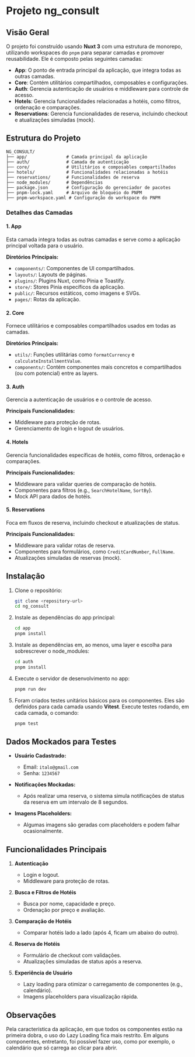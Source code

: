 # Projeto ng_consult

## Visão Geral
O projeto foi construído usando **Nuxt 3** com uma estrutura de monorepo, utilizando workspaces do `pnpm` para separar camadas e promover reusabilidade. Ele é composto pelas seguintes camadas:

- **App**: O ponto de entrada principal da aplicação, que integra todas as outras camadas.
- **Core**: Contém utilitários compartilhados, composables e configurações.
- **Auth**: Gerencia autenticação de usuários e middleware para controle de acesso.
- **Hotels**: Gerencia funcionalidades relacionadas a hotéis, como filtros, ordenação e comparações.
- **Reservations**: Gerencia funcionalidades de reserva, incluindo checkout e atualizações simuladas (mock).

## Estrutura do Projeto

```plaintext
NG_CONSULT/
├── app/               # Camada principal da aplicação
├── auth/              # Camada de autenticação
├── core/              # Utilitários e composables compartilhados
├── hotels/            # Funcionalidades relacionadas a hotéis
├── reservations/      # Funcionalidades de reserva
├── node_modules/      # Dependências
├── package.json       # Configuração do gerenciador de pacotes
├── pnpm-lock.yaml     # Arquivo de bloqueio do PNPM
├── pnpm-workspace.yaml # Configuração do workspace do PNPM
```

### Detalhes das Camadas

#### 1. **App**
Esta camada integra todas as outras camadas e serve como a aplicação principal voltada para o usuário.

**Diretórios Principais:**
- `components/`: Componentes de UI compartilhados.
- `layouts/`: Layouts de páginas.
- `plugins/`: Plugins Nuxt, como Pinia e Toastify.
- `store/`: Stores Pinia específicos da aplicação.
- `public/`: Recursos estáticos, como imagens e SVGs.
- `pages/`: Rotas da aplicação.

#### 2. **Core**
Fornece utilitários e composables compartilhados usados em todas as camadas.

**Diretórios Principais:**
- `utils/`: Funções utilitárias como `formatCurrency` e `calculateInstallmentValue`.
- `components/`: Contém componentes mais concretos e compartilhados (ou com potencial) entre as layers.

#### 3. **Auth**
Gerencia a autenticação de usuários e o controle de acesso.

**Principais Funcionalidades:**
- Middleware para proteção de rotas.
- Gerenciamento de login e logout de usuários.

#### 4. **Hotels**
Gerencia funcionalidades específicas de hotéis, como filtros, ordenação e comparações.

**Principais Funcionalidades:**
- Middleware para validar queries de comparação de hotéis.
- Componentes para filtros (e.g., `SearchHotelName`, `SortBy`).
- Mock API para dados de hotéis.

#### 5. **Reservations**
Foca em fluxos de reserva, incluindo checkout e atualizações de status.

**Principais Funcionalidades:**
- Middleware para validar rotas de reserva.
- Componentes para formulários, como `CreditCardNumber`, `FullName`.
- Atualizações simuladas de reservas (mock).


## Instalação

1. Clone o repositório:
   ```bash
   git clone <repository-url>
   cd ng_consult
   ```

2. Instale as dependências do app principal:
   ```bash
   cd app
   pnpm install
   ```
   
2. Instale as dependências em, ao menos, uma layer e escolha para sobrescrever o node_modules:
   ```bash
   cd auth
   pnpm install
   ```

4. Execute o servidor de desenvolvimento no app:
   ```bash
   pnpm run dev
   ```
   
5. Foram criados testes unitários básicos para os componentes. Eles são definidos para cada camada usando **Vitest**. Execute testes rodando, em cada camada, o comando:
   ```bash
   pnpm test
   ```

## Dados Mockados para Testes

- **Usuário Cadastrado:**
  - Email: `italo@gmail.com`
  - Senha: `1234567`

- **Notificações Mockadas:**
  - Após realizar uma reserva, o sistema simula notificações de status da reserva em um intervalo de 8 segundos.

- **Imagens Placeholders:**
  - Algumas imagens são geradas com placeholders e podem falhar ocasionalmente.


## Funcionalidades Principais

1. **Autenticação**
   - Login e logout.
   - Middleware para proteção de rotas.

2. **Busca e Filtros de Hotéis**
   - Busca por nome, capacidade e preço.
   - Ordenação por preço e avaliação.

3. **Comparação de Hotéis**
   - Comparar hotéis lado a lado (após 4, ficam um abaixo do outro).

4. **Reserva de Hotéis**
   - Formulário de checkout com validações.
   - Atualizações simuladas de status após a reserva.

5. **Experiência de Usuário**
   - Lazy loading para otimizar o carregamento de componentes (e.g., calendário).
   - Imagens placeholders para visualização rápida.


## Observações

Pela característica da aplicação, em que todos os componentes estão na primeira dobra, o uso do Lazy Loading fica mais restrito.
Em alguns componentes, entretanto, foi possível fazer uso, como por exemplo, o calendário que só carrega ao clicar para abrir.
